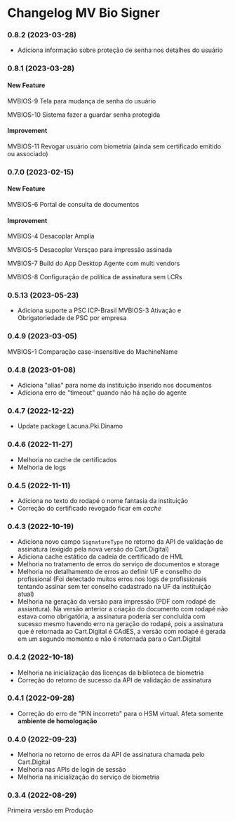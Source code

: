 # Changelog MV Bio Signer


### 0.8.2 (2023-03-28)

- Adiciona informação sobre proteção de senha nos detalhes do usuário

### 0.8.1 (2023-03-28)

#### New Feature

MVBIOS-9 Tela para mudança de senha do usuário

MVBIOS-10 Sistema fazer a guardar senha protegida

#### Improvement

MVBIOS-11 Revogar usuário com biometria (ainda sem certificado emitido ou associado)


### 0.7.0 (2023-02-15)

#### New Feature

MVBIOS-6 Portal de consulta de documentos

#### Improvement

MVBIOS-4 Desacoplar Amplia

MVBIOS-5 Desacoplar Versçao para impressão assinada

MVBIOS-7 Build do App Desktop Agente com multi vendors

MVBIOS-8 Configuração de política de assinatura sem LCRs


### 0.5.13 (2023-05-23)

- Adiciona suporte a PSC ICP-Brasil
MVBIOS-3 Ativação e Obrigatoriedade de PSC por empresa


### 0.4.9 (2023-03-05)

MVBIOS-1 Comparação case-insensitive do MachineName


### 0.4.8 (2023-01-08)

- Adiciona "alias" para nome da instituição inserido nos documentos
- Adiciona erro de "timeout" quando não há ação do agente


### 0.4.7 (2022-12-22)

- Update package Lacuna.Pki.Dinamo


### 0.4.6 (2022-11-27)

- Melhoria no cache de certificados
- Melhoria de logs


### 0.4.5 (2022-11-11)

- Adiciona no texto do rodapé o nome fantasia da instituição
- Correção do certificado revogado ficar em *cache*


### 0.4.3 (2022-10-19)

- Adiciona novo campo `SignatureType` no retorno da API de validação de assinatura (exigido pela nova versão do Cart.Digital)
- Adiciona cache estático da cadeia de certificado de HML
- Melhoria no tratamento de erros do serviço de documentos e storage
- Melhoria no detalhamento de erros ao definir UF e conselho do profissional (Foi detectado muitos erros nos logs de profissionais tentando assinar sem ter conselho cadastrado na UF da instituição atual)
- Melhoria na geração da versão para impressão (PDF com rodapé de assiantura). Na versão anterior a criação do documento com rodapé não estava como obrigatória, a assinatura poderia ser concluída com sucesso mesmo havendo erro na geração do rodapé, pois a assinatura que é retornada ao Cart.Digital é CAdES, a versão com rodapé é gerada em um segundo momento e não é retornada para o Cart.Digital


### 0.4.2 (2022-10-18)

- Melhoria na inicialização das licenças da biblioteca de biometria
- Correção do retorno de sucesso da API de validação de assinatura


### 0.4.1 (2022-09-28)

- Correção do erro de "PIN incorreto" para o HSM virtual. Afeta somente **ambiente de homologação**


### 0.4.0 (2022-09-23)

- Melhoria no retorno de erros da API de assinatura chamada pelo Cart.Digital
- Melhoria nas APIs de login de sessão
- Melhoria na inicialização do serviço de biometria


### 0.3.4 (2022-08-29)

Primeira versão em Produção